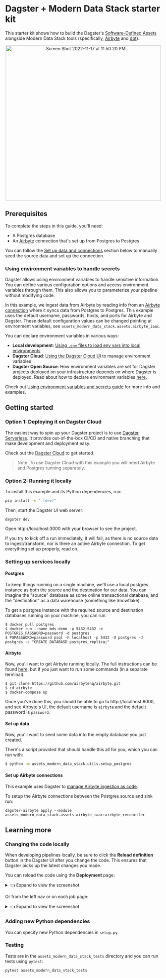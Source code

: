 # Dagster + Modern Data Stack starter kit

This starter kit shows how to build the Dagster's [Software-Defined Assets](https://docs.dagster.io/concepts/assets/software-defined-assets) alongside Modern Data Stack tools (specifically, [Airbyte](https://github.com/airbytehq/airbyte) and [dbt](https://github.com/dbt-labs/dbt-core)).

<p align="center">
<img width="500" alt="Screen Shot 2022-11-17 at 11 50 20 PM" src="https://user-images.githubusercontent.com/4531914/202649416-b727405a-f96c-4531-95ff-29b9f9bf53d2.png">
</p>

## Prerequisites

To complete the steps in this guide, you'll need:

- A Postgres database
- An [Airbyte](https://airbyte.com/) connection that's set up from Postgres to Postgres

You can follow the [Set up data and connections](#set-up-data-and-connections) section below to manually seed the source data and set up the connection.

### Using environment variables to handle secrets

Dagster allows using environment variables to handle sensitive information. You can define various configuration options and access environment variables through them. This also allows you to parameterize your pipeline without modifying code.

In this example, we ingest data from Airbyte by reading info from an [Airbyte connection](https://airbytehq.github.io/understanding-airbyte/connections/) where it syncs data from Postgres to Postgres. This example uses the default username, passwords, hosts, and ports for Airbyte and Dagster. These default configuration values can be changed pointing at environment variables, see `assets_modern_data_stack.assets.airbyte_iaac`.

You can declare environment variables in various ways:
- **Local development**: [Using `.env` files to load env vars into local environments](https://docs.dagster.io/guides/dagster/using-environment-variables-and-secrets#declaring-environment-variables)
- **Dagster Cloud**: [Using the Dagster Cloud UI](https://docs.dagster.io/master/dagster-cloud/developing-testing/environment-variables-and-secrets#using-the-dagster-cloud-ui) to manage environment variables
- **Dagster Open Source**: How environment variables are set for Dagster projects deployed on your infrastructure depends on where Dagster is deployed. Read about how to declare environment variables [here](https://docs.dagster.io/master/guides/dagster/using-environment-variables-and-secrets#declaring-environment-variables).

Check out [Using environment variables and secrets guide](https://docs.dagster.io/guides/dagster/using-environment-variables-and-secrets) for more info and examples.

## Getting started

### Option 1: Deploying it on Dagster Cloud

The easiest way to spin up your Dagster project is to use [Dagster Serverless](https://docs.dagster.io/dagster-cloud/deployment/serverless). It provides out-of-the-box CI/CD and native branching that make development and deployment easy.

Check out the [Dagster Cloud](https://dagster.io/cloud) to get started.

> Note: To use Dagster Cloud with this example you will need Airbyte and Postgres running separately.

### Option 2: Running it locally

To install this example and its Python dependencies, run:

```bash
pip install -e ".[dev]"
```

Then, start the Dagster UI web server:

```
dagster dev
```

Open http://localhost:3000 with your browser to see the project.

If you try to kick off a run immediately, it will fail, as there is no source data to ingest/transform, nor is there an active Airbyte connection. To get everything set up properly, read on.

### Setting up services locally

#### Postgres

To keep things running on a single machine, we'll use a local postgres instance as both the source and the destination for our data. You can imagine the "source" database as some online transactional database, and the "destination" as a data warehouse (something like Snowflake).

To get a postgres instance with the required source and destination databases running on your machine, you can run:

```
$ docker pull postgres
$ docker run --name mds-demo -p 5432:5432 -e POSTGRES_PASSWORD=password -d postgres
$ PGPASSWORD=password psql -h localhost -p 5432 -U postgres -d postgres -c "CREATE DATABASE postgres_replica;"
```

#### Airbyte

Now, you'll want to get Airbyte running locally. The full instructions can be found [here](https://docs.airbyte.com/deploying-airbyte/local-deployment), but if you just want to run some commands (in a separate terminal):

```
$ git clone https://github.com/airbytehq/airbyte.git
$ cd airbyte
$ docker-compose up
```

Once you've done this, you should be able to go to http://localhost:8000, and see Airbyte's UI, the default username is `airbyte` and the default password is `password`.

#### Set up data

Now, you'll want to seed some data into the empty database you just created.

There's a script provided that should handle this all for you, which you can run with:

```bash
$ python -m assets_modern_data_stack.utils.setup_postgres
```

#### Set up Airbyte connections

This example uses Dagster to [manage Airbyte ingestion as code](https://docs.dagster.io/guides/dagster/airbyte-ingestion-as-code).

To setup the Airbyte connections between the Postgres source and sink run:

```shell
dagster-airbyte apply --module assets_modern_data_stack.assets.airbyte_iaac:airbyte_reconciler
```

## Learning more

### Changing the code locally

When developing pipelines locally, be sure to click the **Reload definition** button in the Dagster UI after you change the code. This ensures that Dagster picks up the latest changes you made.

You can reload the code using the **Deployment** page:
<details><summary>👈 Expand to view the screenshot</summary>

<p align="center">
    <img height="500" src="https://raw.githubusercontent.com/dagster-io/dagster/master/docs/next/public/images/quickstarts/basic/more-reload-code.png" />
</p>

</details>

Or from the left nav or on each job page:
<details><summary>👈 Expand to view the screenshot</summary>

<p align="center">
    <img height="500" src="https://raw.githubusercontent.com/dagster-io/dagster/master/docs/next/public/images/quickstarts/basic/more-reload-left-nav.png" />
</p>

</details>

### Adding new Python dependencies

You can specify new Python dependencies in `setup.py`.

### Testing

Tests are in the `assets_modern_data_stack_tests` directory and you can run tests using `pytest`:

```bash
pytest assets_modern_data_stack_tests
```
